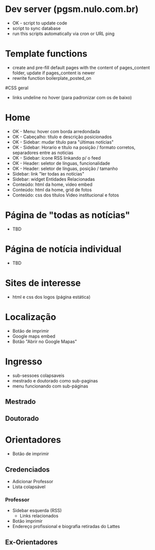 # Dev server (pgsm.nulo.com.br)

* OK - script to update code
* script to sync database
* run this scripts automatically via cron or URL ping

# Template functions

* create and pre-fill default pages with the content of pages\_content folder, update if pages_content is newer
* rewrite function boilerplate\_posted\_on

#CSS geral

* links undeline no hover (para padronizar com os de baixo)

# Home

* OK - Menu: hover com borda arredondada
* OK - Cabeçalho: título e descrição posicionados
* OK - Sidebar: mudar título para \"últimas notícias\"
* OK - Sidebar: Horario e título na posição / formato corretos, separadores entre as noticias
* OK - Sidebar: ícone RSS linkando p/ o feed
* OK - Header: seletor de línguas, funcionalidade
* OK - Header: seletor de línguas, posição / tamanho
* Sidebar: link "ler todas as notícias"
* Sidebar: widget Entidades Relacionadas
* Conteúdo: html da home, video embed
* Conteúdo: html da home, grid de fotos
* Conteúdo: css dos títulos Video institucional e fotos

# Página de "todas as notícias"

* TBD

# Página de notícia individual

* TBD

# Sites de interesse

* html e css dos logos (página estática)

# Localização

* Botão de imprimir
* Google maps embed
* Botão "Abrir no Google Mapas"

# Ingresso

* sub-sessoes colapsaveis
* mestrado e doutorado como sub-paginas
* menu funcionando com sub-páginas

## Mestrado

## Doutorado


# Orientadores

* Botão de imprimir

## Credenciados

* Adicionar Professor
* Lista colapsável

### Professor

* Sidebar esquerda (RSS)
  * Links relacionados
* Botão imprimir
* Endereço profissional e biografia retiradas do Lattes

## Ex-Orientadores
